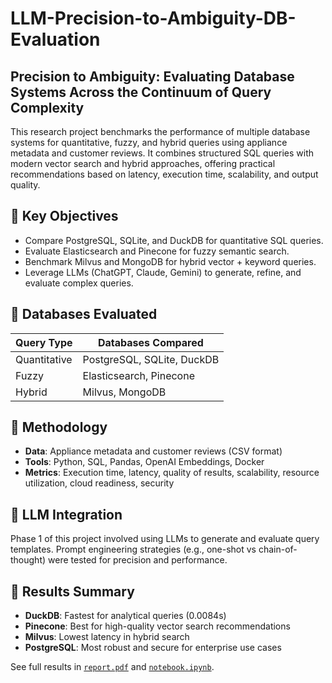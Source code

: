 # LLM-Precision-to-Ambiguity-DB-Evaluation

## Precision to Ambiguity: Evaluating Database Systems Across the Continuum of Query Complexity

This research project benchmarks the performance of multiple database systems for quantitative, fuzzy, and hybrid queries using appliance metadata and customer reviews. It combines structured SQL queries with modern vector search and hybrid approaches, offering practical recommendations based on latency, execution time, scalability, and output quality.

## 📌 Key Objectives
- Compare PostgreSQL, SQLite, and DuckDB for quantitative SQL queries.
- Evaluate Elasticsearch and Pinecone for fuzzy semantic search.
- Benchmark Milvus and MongoDB for hybrid vector + keyword queries.
- Leverage LLMs (ChatGPT, Claude, Gemini) to generate, refine, and evaluate complex queries.

## 📌 Databases Evaluated
| Query Type   | Databases Compared                        |
|--------------|-------------------------------------------|
| Quantitative | PostgreSQL, SQLite, DuckDB                |
| Fuzzy        | Elasticsearch, Pinecone                   |
| Hybrid       | Milvus, MongoDB                           |

## 📌 Methodology
- **Data**: Appliance metadata and customer reviews (CSV format)
- **Tools**: Python, SQL, Pandas, OpenAI Embeddings, Docker
- **Metrics**: Execution time, latency, quality of results, scalability, resource utilization, cloud readiness, security

## 📌 LLM Integration
Phase 1 of this project involved using LLMs to generate and evaluate query templates. Prompt engineering strategies (e.g., one-shot vs chain-of-thought) were tested for precision and performance.

## 📌 Results Summary
- **DuckDB**: Fastest for analytical queries (0.0084s)
- **Pinecone**: Best for high-quality vector search recommendations
- **Milvus**: Lowest latency in hybrid search
- **PostgreSQL**: Most robust and secure for enterprise use cases

See full results in [`report.pdf`](./report.pdf) and [`notebook.ipynb`](./notebook.ipynb).


